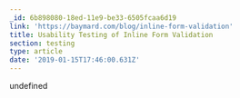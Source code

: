 ```yaml
---
_id: 6b898080-18ed-11e9-be33-6505fcaa6d19
link: 'https://baymard.com/blog/inline-form-validation'
title: Usability Testing of Inline Form Validation
section: testing
type: article
date: '2019-01-15T17:46:00.631Z'
---
```

undefined
